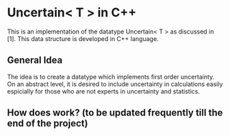 # Uncertain< T > in C++ 

This is an implementation of the datatype Uncertain< T > as discussed in [1]. This data structure is developed in C++ language. 

## General Idea 

The idea is to create a datatype which implements first order uncertainty. On an abstract level, it is desired to include uncertainty in calculations easily espicially for those who are not experts in uncertainty and statistics. 

## How does work? (to be updated frequently till the end of the project)
